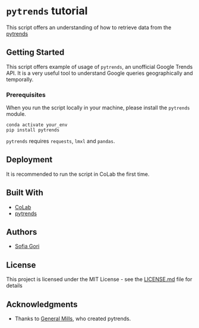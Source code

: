 # `pytrends` tutorial

This script offers an understanding of how to retrieve data from the [pytrends](https://github.com/GeneralMills/pytrends)

## Getting Started

This script offers example of usage of `pytrends`, an unofficial Google Trends API. It is a very useful tool to understand Google queries geographically and temporally.

### Prerequisites

When you run the script locally in your machine, please install the `pytrends` module.

```
conda activate your_env
pip install pytrends
```

`pytrends` requires `requests`, `lmxl` and `pandas`.


## Deployment

It is recommended to run the script in CoLab the first time.


## Built With

* [CoLab](https://colab.research.google.com/notebooks/intro.ipynb) 
* [pytrends](https://github.com/GeneralMills/pytrends)


## Authors

* [Sofia Gori](https://github.com/SofiaGori)


## License

This project is licensed under the MIT License - see the [LICENSE.md](LICENSE.md) file for details

## Acknowledgments

* Thanks to [General Mills](https://github.com/GeneralMills), who created pytrends.
